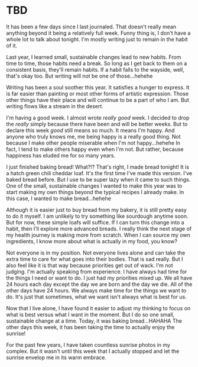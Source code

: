 # TBD

It has been a few days since I last journaled. That doesn't really mean anything beyond it being a relatively full week. Funny thing is, I don't have a whole lot to talk about tonight. I'm mostly writing just to remain in the habit of it.

Last year, I learned small, sustainable changes lead to new habits. From time to time, those habits need a break. So long as I get back to them on a consistent basis, they'll remain habits. If a habit falls to the wayside, well, that's okay too. But writing will not be one of those...hehehe

Writing has been a soul soother this year. It satisfies a hunger to express. It is far easier than painting or most other forms of artistic expression. Those other things have their place and will continue to be a part of who I am. But writing flows like a stream in the desert.

I'm having a good week. I almost wrote *really good* week. I decided to drop the *really* simply because there have been and will be better weeks. But to declare this week *good* still means so much. It means I'm happy. And anyone who truly knows me, me being happy is a really good thing. Not because I make other people miserable when I'm not happy...hehehe In fact, I tend to make others happy even when I'm not. But rather, because happiness has eluded me for so many years.

I just finished baking bread! What?!? That's right, I made bread tonight! It is a hatch green chili cheddar loaf. It's the first time I've made this version. I've baked bread before. But I use to be super lazy when it came to such things. One of the small, sustainable changes I wanted to make this year was to start making my own things beyond the typical recipes I already make. In this case, I wanted to make bread...hehehe

Although it is easier just to buy bread from my bakery, it is still pretty easy to do it myself. I am unlikely to try something like sourdough anytime soon. But for now, these simple loafs will suffice. If I can turn this change into a habit, then I'll explore more advanced breads. I really think the next stage of my health journey is making more from scratch. When I can source my own ingredients, I know more about what is actually in my food, you know?

Not everyone is in my position. Not everyone lives alone and can take the extra time to care for what goes into their bodies. That is sad really. But I also feel like it is that way because priorities get out of wack. I'm not judging. I'm actually speaking from experience. I have always had time for the things I need or want to do. I just had my priorities mixed up. We all have 24 hours each day except the day we are born and the day we die. All of the other days have 24 hours. We always make time for the things we want to do. It's just that sometimes, what we want isn't always what is best for us.

Now that I live alone, I have found it easier to adjust my thinking to focus on what is best versus what I want in the moment. But I do so one small, sustainable change at a time. Today, it was baking bread...HAHAHA The other days this week, it has been taking the time to actually enjoy the sunrise!

For the past few years, I have taken countless sunrise photos in my complex. But it wasn't until this week that I actually stopped and let the sunrise envelop me in its warm embrace.